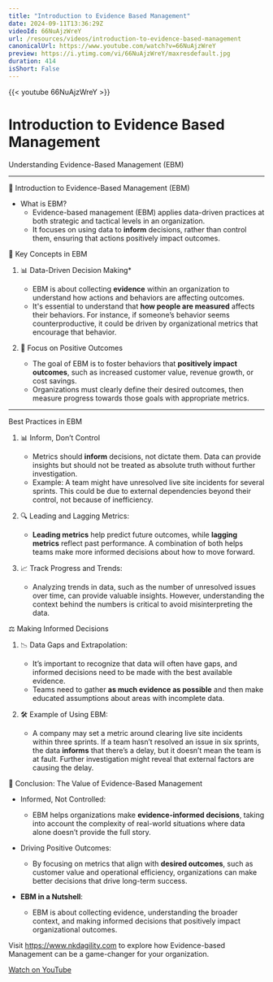 ```yaml
---
title: "Introduction to Evidence Based Management"
date: 2024-09-11T13:36:29Z
videoId: 66NuAjzWreY
url: /resources/videos/introduction-to-evidence-based-management
canonicalUrl: https://www.youtube.com/watch?v=66NuAjzWreY
preview: https://i.ytimg.com/vi/66NuAjzWreY/maxresdefault.jpg
duration: 414
isShort: False
---
```


{{< youtube 66NuAjzWreY >}}

# Introduction to Evidence Based Management

Understanding Evidence-Based Management (EBM)

---

📘 Introduction to Evidence-Based Management (EBM)

- What is EBM?
  - Evidence-based management (EBM) applies data-driven practices at both strategic and tactical levels in an organization.
  - It focuses on using data to **inform** decisions, rather than control them, ensuring that actions positively impact outcomes.

🧠 Key Concepts in EBM

1. 📊 Data-Driven Decision Making*
   - EBM is about collecting **evidence** within an organization to understand how actions and behaviors are affecting outcomes.
   - It's essential to understand that **how people are measured** affects their behaviors. For instance, if someone’s behavior seems counterproductive, it could be driven by organizational metrics that encourage that behavior.

2. 🔄 Focus on Positive Outcomes
   - The goal of EBM is to foster behaviors that **positively impact outcomes**, such as increased customer value, revenue growth, or cost savings.
   - Organizations must clearly define their desired outcomes, then measure progress towards those goals with appropriate metrics.

---

Best Practices in EBM

1. 📊 Inform, Don’t Control
   - Metrics should **inform** decisions, not dictate them. Data can provide insights but should not be treated as absolute truth without further investigation.
   - Example: A team might have unresolved live site incidents for several sprints. This could be due to external dependencies beyond their control, not because of inefficiency.

2. 🔍 Leading and Lagging Metrics:
   - **Leading metrics** help predict future outcomes, while **lagging metrics** reflect past performance. A combination of both helps teams make more informed decisions about how to move forward.
   
3. 📈 Track Progress and Trends:
   - Analyzing trends in data, such as the number of unresolved issues over time, can provide valuable insights. However, understanding the context behind the numbers is critical to avoid misinterpreting the data.

⚖️ Making Informed Decisions

1. 📉 Data Gaps and Extrapolation:
   - It’s important to recognize that data will often have gaps, and informed decisions need to be made with the best available evidence.
   - Teams need to gather **as much evidence as possible** and then make educated assumptions about areas with incomplete data.

2. 🛠 Example of Using EBM:
   - A company may set a metric around clearing live site incidents within three sprints. If a team hasn’t resolved an issue in six sprints, the data **informs** that there’s a delay, but it doesn’t mean the team is at fault. Further investigation might reveal that external factors are causing the delay.

🌟 Conclusion: The Value of Evidence-Based Management

- Informed, Not Controlled:
   - EBM helps organizations make **evidence-informed decisions**, taking into account the complexity of real-world situations where data alone doesn’t provide the full story.
   
- Driving Positive Outcomes:
   - By focusing on metrics that align with **desired outcomes**, such as customer value and operational efficiency, organizations can make better decisions that drive long-term success.

- **EBM in a Nutshell**:
   - EBM is about collecting evidence, understanding the broader context, and making informed decisions that positively impact organizational outcomes.

Visit https://www.nkdagility.com to explore how Evidence-based Management can be a game-changer for your organization.

[Watch on YouTube](https://www.youtube.com/watch?v=66NuAjzWreY)
